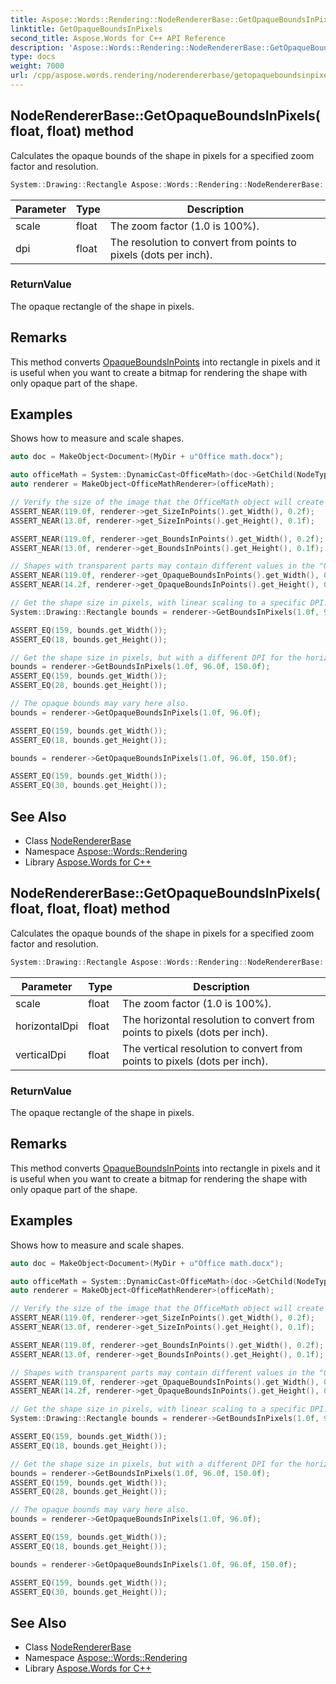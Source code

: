 ```yaml
---
title: Aspose::Words::Rendering::NodeRendererBase::GetOpaqueBoundsInPixels method
linktitle: GetOpaqueBoundsInPixels
second_title: Aspose.Words for C++ API Reference
description: 'Aspose::Words::Rendering::NodeRendererBase::GetOpaqueBoundsInPixels method. Calculates the opaque bounds of the shape in pixels for a specified zoom factor and resolution in C++.'
type: docs
weight: 7000
url: /cpp/aspose.words.rendering/noderendererbase/getopaqueboundsinpixels/
---
```

## NodeRendererBase::GetOpaqueBoundsInPixels(float, float) method


Calculates the opaque bounds of the shape in pixels for a specified zoom factor and resolution.

```cpp
System::Drawing::Rectangle Aspose::Words::Rendering::NodeRendererBase::GetOpaqueBoundsInPixels(float scale, float dpi)
```


| Parameter | Type | Description |
| --- | --- | --- |
| scale | float | The zoom factor (1.0 is 100%). |
| dpi | float | The resolution to convert from points to pixels (dots per inch). |

### ReturnValue

The opaque rectangle of the shape in pixels.
## Remarks


This method converts [OpaqueBoundsInPoints](../get_opaqueboundsinpoints/) into rectangle in pixels and it is useful when you want to create a bitmap for rendering the shape with only opaque part of the shape.

## Examples



Shows how to measure and scale shapes. 
```cpp
auto doc = MakeObject<Document>(MyDir + u"Office math.docx");

auto officeMath = System::DynamicCast<OfficeMath>(doc->GetChild(NodeType::OfficeMath, 0, true));
auto renderer = MakeObject<OfficeMathRenderer>(officeMath);

// Verify the size of the image that the OfficeMath object will create when we render it.
ASSERT_NEAR(119.0f, renderer->get_SizeInPoints().get_Width(), 0.2f);
ASSERT_NEAR(13.0f, renderer->get_SizeInPoints().get_Height(), 0.1f);

ASSERT_NEAR(119.0f, renderer->get_BoundsInPoints().get_Width(), 0.2f);
ASSERT_NEAR(13.0f, renderer->get_BoundsInPoints().get_Height(), 0.1f);

// Shapes with transparent parts may contain different values in the "OpaqueBoundsInPoints" properties.
ASSERT_NEAR(119.0f, renderer->get_OpaqueBoundsInPoints().get_Width(), 0.2f);
ASSERT_NEAR(14.2f, renderer->get_OpaqueBoundsInPoints().get_Height(), 0.1f);

// Get the shape size in pixels, with linear scaling to a specific DPI.
System::Drawing::Rectangle bounds = renderer->GetBoundsInPixels(1.0f, 96.0f);

ASSERT_EQ(159, bounds.get_Width());
ASSERT_EQ(18, bounds.get_Height());

// Get the shape size in pixels, but with a different DPI for the horizontal and vertical dimensions.
bounds = renderer->GetBoundsInPixels(1.0f, 96.0f, 150.0f);
ASSERT_EQ(159, bounds.get_Width());
ASSERT_EQ(28, bounds.get_Height());

// The opaque bounds may vary here also.
bounds = renderer->GetOpaqueBoundsInPixels(1.0f, 96.0f);

ASSERT_EQ(159, bounds.get_Width());
ASSERT_EQ(18, bounds.get_Height());

bounds = renderer->GetOpaqueBoundsInPixels(1.0f, 96.0f, 150.0f);

ASSERT_EQ(159, bounds.get_Width());
ASSERT_EQ(30, bounds.get_Height());
```

## See Also

* Class [NodeRendererBase](../)
* Namespace [Aspose::Words::Rendering](../../)
* Library [Aspose.Words for C++](../../../)
## NodeRendererBase::GetOpaqueBoundsInPixels(float, float, float) method


Calculates the opaque bounds of the shape in pixels for a specified zoom factor and resolution.

```cpp
System::Drawing::Rectangle Aspose::Words::Rendering::NodeRendererBase::GetOpaqueBoundsInPixels(float scale, float horizontalDpi, float verticalDpi)
```


| Parameter | Type | Description |
| --- | --- | --- |
| scale | float | The zoom factor (1.0 is 100%). |
| horizontalDpi | float | The horizontal resolution to convert from points to pixels (dots per inch). |
| verticalDpi | float | The vertical resolution to convert from points to pixels (dots per inch). |

### ReturnValue

The opaque rectangle of the shape in pixels.
## Remarks


This method converts [OpaqueBoundsInPoints](../get_opaqueboundsinpoints/) into rectangle in pixels and it is useful when you want to create a bitmap for rendering the shape with only opaque part of the shape.

## Examples



Shows how to measure and scale shapes. 
```cpp
auto doc = MakeObject<Document>(MyDir + u"Office math.docx");

auto officeMath = System::DynamicCast<OfficeMath>(doc->GetChild(NodeType::OfficeMath, 0, true));
auto renderer = MakeObject<OfficeMathRenderer>(officeMath);

// Verify the size of the image that the OfficeMath object will create when we render it.
ASSERT_NEAR(119.0f, renderer->get_SizeInPoints().get_Width(), 0.2f);
ASSERT_NEAR(13.0f, renderer->get_SizeInPoints().get_Height(), 0.1f);

ASSERT_NEAR(119.0f, renderer->get_BoundsInPoints().get_Width(), 0.2f);
ASSERT_NEAR(13.0f, renderer->get_BoundsInPoints().get_Height(), 0.1f);

// Shapes with transparent parts may contain different values in the "OpaqueBoundsInPoints" properties.
ASSERT_NEAR(119.0f, renderer->get_OpaqueBoundsInPoints().get_Width(), 0.2f);
ASSERT_NEAR(14.2f, renderer->get_OpaqueBoundsInPoints().get_Height(), 0.1f);

// Get the shape size in pixels, with linear scaling to a specific DPI.
System::Drawing::Rectangle bounds = renderer->GetBoundsInPixels(1.0f, 96.0f);

ASSERT_EQ(159, bounds.get_Width());
ASSERT_EQ(18, bounds.get_Height());

// Get the shape size in pixels, but with a different DPI for the horizontal and vertical dimensions.
bounds = renderer->GetBoundsInPixels(1.0f, 96.0f, 150.0f);
ASSERT_EQ(159, bounds.get_Width());
ASSERT_EQ(28, bounds.get_Height());

// The opaque bounds may vary here also.
bounds = renderer->GetOpaqueBoundsInPixels(1.0f, 96.0f);

ASSERT_EQ(159, bounds.get_Width());
ASSERT_EQ(18, bounds.get_Height());

bounds = renderer->GetOpaqueBoundsInPixels(1.0f, 96.0f, 150.0f);

ASSERT_EQ(159, bounds.get_Width());
ASSERT_EQ(30, bounds.get_Height());
```

## See Also

* Class [NodeRendererBase](../)
* Namespace [Aspose::Words::Rendering](../../)
* Library [Aspose.Words for C++](../../../)
